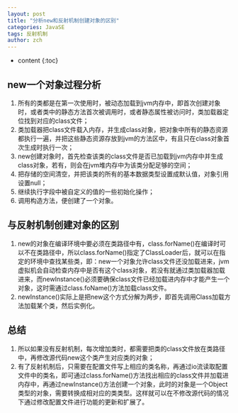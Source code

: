 ```yaml
---
layout: post
title: "分析new和反射机制创建对象的区别"
categories: JavaSE
tags: 反射机制
author: zch
---
```


* content
{:toc}
## new一个对象过程分析 

1. 所有的类都是在第一次使用时，被动态加载到jvm内存中，即首次创建对象时，或者类中的静态方法首次被调用时，或者静态属性被访问时，类加载器定位找到对应的class文件；
2. 类加载器把class文件载入内存，并生成class对象，把对象中所有的静态资源都执行一遍，并把这些静态资源存放到jvm的方法区中，有且只在class对象首次生成时执行一次；
3. new创建对象时，首先检查该类的class文件是否已加载到jvm内存中并生成class对象，若有，则会在jvm堆内存中为该类分配足够的空间；
4. 把存储的空间清空，并把该类的所有的基本数据类型设置成默认值，对象引用设置null；
5. 继续执行字段中被自定义的值的一些初始化操作；
6. 调用构造方法，便创建了一个对象。







## 与反射机制创建对象的区别

1. new的对象在编译环境中要必须在类路径中有，class.forName()在编译时可以不在类路径中，所以class.forName()指定了ClassLoader后，就可以在指定的环境中查找某些类，即：new一个对象允许class文件还没加载进来，jvm虚拟机会自动检查内存中是否有这个class对象，若没有就通过类加载器加载进来，而newInstance()必须要确保class文件已经加载进内存中才能产生一个对象，这时需通过class.foName()方法加载class文件。
2. newInstance()实际上是把new这个方式分解为两步，即首先调用Class加载方法加载某个类，然后实例化。



## 总结

1. 所以如果没有反射机制，每次增加类时，都需要把类的class文件放在类路径中，再修改源代码new这个类产生对应类的对象；
2. 有了反射机制后，只需要在配置文件写上相应的类名称，再通过io流读取配置文件中的类名，即可通过class.forName()方法找出相应的class文件并加载进内存中，再通过newInstance()方法创建一个对象，此时的对象是一个Object类型的对象，需要转换成相对应的类类型。这样就可以在不修改源代码的情况下通过修改配置文件进行功能的更新和扩展了。

